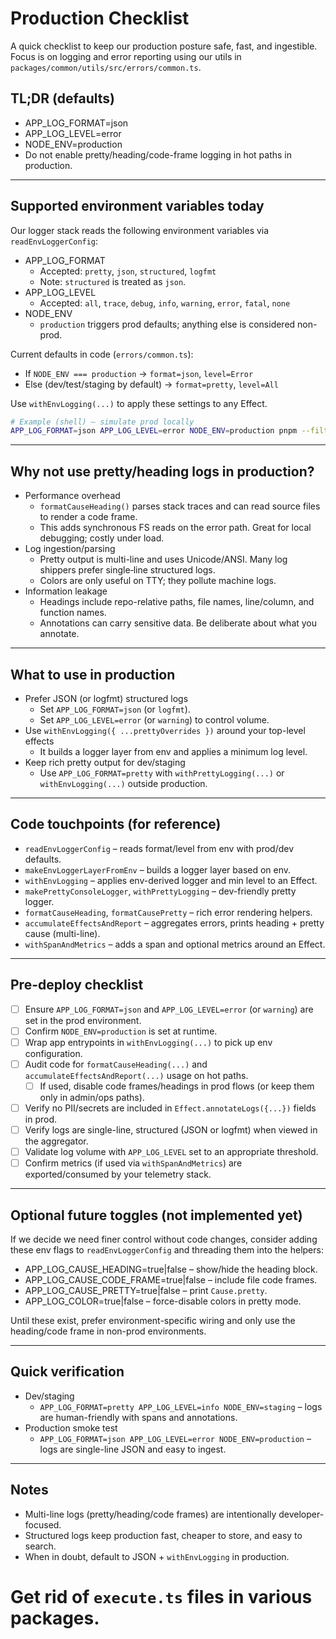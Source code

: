 # Production Checklist

A quick checklist to keep our production posture safe, fast, and ingestible. Focus is on logging and error reporting using our utils in `packages/common/utils/src/errors/common.ts`.

## TL;DR (defaults)

- APP_LOG_FORMAT=json
- APP_LOG_LEVEL=error
- NODE_ENV=production
- Do not enable pretty/heading/code-frame logging in hot paths in production.

---

## Supported environment variables today

Our logger stack reads the following environment variables via `readEnvLoggerConfig`:

- APP_LOG_FORMAT
  - Accepted: `pretty`, `json`, `structured`, `logfmt`
  - Note: `structured` is treated as `json`.
- APP_LOG_LEVEL
  - Accepted: `all`, `trace`, `debug`, `info`, `warning`, `error`, `fatal`, `none`
- NODE_ENV
  - `production` triggers prod defaults; anything else is considered non-prod.

Current defaults in code (`errors/common.ts`):

- If `NODE_ENV === production` → `format=json`, `level=Error`
- Else (dev/test/staging by default) → `format=pretty`, `level=All`

Use `withEnvLogging(...)` to apply these settings to any Effect.

```bash
# Example (shell) – simulate prod locally
APP_LOG_FORMAT=json APP_LOG_LEVEL=error NODE_ENV=production pnpm --filter @beep/server start
```

---

## Why not use pretty/heading logs in production?

- Performance overhead
  - `formatCauseHeading()` parses stack traces and can read source files to render a code frame.
  - This adds synchronous FS reads on the error path. Great for local debugging; costly under load.
- Log ingestion/parsing
  - Pretty output is multi-line and uses Unicode/ANSI. Many log shippers prefer single‑line structured logs.
  - Colors are only useful on TTY; they pollute machine logs.
- Information leakage
  - Headings include repo-relative paths, file names, line/column, and function names.
  - Annotations can carry sensitive data. Be deliberate about what you annotate.

---

## What to use in production

- Prefer JSON (or logfmt) structured logs
  - Set `APP_LOG_FORMAT=json` (or `logfmt`).
  - Set `APP_LOG_LEVEL=error` (or `warning`) to control volume.
- Use `withEnvLogging({ ...prettyOverrides })` around your top-level effects
  - It builds a logger layer from env and applies a minimum log level.
- Keep rich pretty output for dev/staging
  - Use `APP_LOG_FORMAT=pretty` with `withPrettyLogging(...)` or `withEnvLogging(...)` outside production.

---

## Code touchpoints (for reference)

- `readEnvLoggerConfig` – reads format/level from env with prod/dev defaults.
- `makeEnvLoggerLayerFromEnv` – builds a logger layer based on env.
- `withEnvLogging` – applies env-derived logger and min level to an Effect.
- `makePrettyConsoleLogger`, `withPrettyLogging` – dev-friendly pretty logger.
- `formatCauseHeading`, `formatCausePretty` – rich error rendering helpers.
- `accumulateEffectsAndReport` – aggregates errors, prints heading + pretty cause (multi-line).
- `withSpanAndMetrics` – adds a span and optional metrics around an Effect.

---

## Pre-deploy checklist

- [ ] Ensure `APP_LOG_FORMAT=json` and `APP_LOG_LEVEL=error` (or `warning`) are set in the prod environment.
- [ ] Confirm `NODE_ENV=production` is set at runtime.
- [ ] Wrap app entrypoints in `withEnvLogging(...)` to pick up env configuration.
- [ ] Audit code for `formatCauseHeading(...)` and `accumulateEffectsAndReport(...)` usage on hot paths.
  - [ ] If used, disable code frames/headings in prod flows (or keep them only in admin/ops paths).
- [ ] Verify no PII/secrets are included in `Effect.annotateLogs({...})` fields in prod.
- [ ] Verify logs are single-line, structured (JSON or logfmt) when viewed in the aggregator.
- [ ] Validate log volume with `APP_LOG_LEVEL` set to an appropriate threshold.
- [ ] Confirm metrics (if used via `withSpanAndMetrics`) are exported/consumed by your telemetry stack.

---

## Optional future toggles (not implemented yet)

If we decide we need finer control without code changes, consider adding these env flags to `readEnvLoggerConfig` and threading them into the helpers:

- APP_LOG_CAUSE_HEADING=true|false – show/hide the heading block.
- APP_LOG_CAUSE_CODE_FRAME=true|false – include file code frames.
- APP_LOG_CAUSE_PRETTY=true|false – print `Cause.pretty`.
- APP_LOG_COLOR=true|false – force-disable colors in pretty mode.

Until these exist, prefer environment-specific wiring and only use the heading/code frame in non-prod environments.

---

## Quick verification

- Dev/staging
  - `APP_LOG_FORMAT=pretty APP_LOG_LEVEL=info NODE_ENV=staging` – logs are human-friendly with spans and annotations.
- Production smoke test
  - `APP_LOG_FORMAT=json APP_LOG_LEVEL=error NODE_ENV=production` – logs are single-line JSON and easy to ingest.

---

## Notes

- Multi-line logs (pretty/heading/code frames) are intentionally developer-focused.
- Structured logs keep production fast, cheaper to store, and easy to search.
- When in doubt, default to JSON + `withEnvLogging` in production.


# Get rid of `execute.ts` files in various packages.